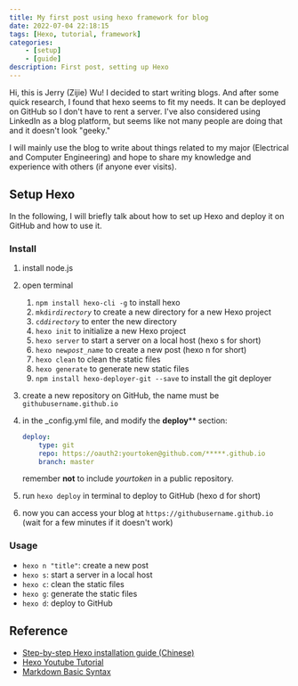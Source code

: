 ```yaml
---
title: My first post using hexo framework for blog
date: 2022-07-04 22:18:15
tags: [Hexo, tutorial, framework]
categories:
    - [setup]
    - [guide]
description: First post, setting up Hexo
---
```


Hi, this is Jerry (Zijie) Wu! I decided to start writing blogs. And after some quick research, I found that hexo seems to fit my needs. It can be deployed on GitHub so I don't have to rent a server. I've also considered using LinkedIn as a blog platform, but seems like not many people are doing that and it doesn't look "geeky."

I will mainly use the blog to write about things related to my major (Electrical and Computer Engineering) and hope to share my knowledge and experience with others (if anyone ever visits).

## Setup Hexo

In the following, I will briefly talk about how to set up Hexo and deploy it on GitHub and how to use it.

### Install

1. install node.js
2. open terminal
    1. `npm install hexo-cli -g` to install hexo
    2. `mkdir`*`directory`* to create a new directory for a new Hexo project
    3. `cd`*`directory`* to enter the new directory
    4. `hexo init` to initialize a new Hexo project
    5. `hexo server` to start a server on a local host (hexo s for short)
    6. `hexo new`*`post_name`* to create a new post (hexo n for short)
    7. `hexo clean` to clean the static files
    8. `hexo generate` to generate new static files
    9. `npm install hexo-deployer-git --save` to install the git deployer
3. create a new repository on GitHub, the name must be `githubusername.github.io`
4. in the _config.yml file, and modify the **deploy**** section:

    ``` yml
    deploy:
        type: git
        repo: https://oauth2:yourtoken@github.com/*****.github.io
        branch: master
    ```

    remember **not** to include *yourtoken* in a public repository.

5. run `hexo deploy` in terminal to deploy to GitHub (hexo d for short)
6. now you can access your blog at `https://githubusername.github.io` (wait for a few minutes if it doesn't work)

### Usage

- `hexo n "title"`: create a new post
- `hexo s`: start a server in a local host
- `hexo c`: clean the static files
- `hexo g`: generate the static files
- `hexo d`: deploy to GitHub

## Reference

- [Step-by-step Hexo installation guide (Chinese)](<https://www.bilibili.com/video/BV1Yb411a7ty?spm_id_from=333.999.0.0&vd_source=99a1bb3a7187eeea1a5ee8e957c968a7>)
- [Hexo Youtube Tutorial](https://www.youtube.com/watch?v=Kt7u5kr_P5o&list=PLLAZ4kZ9dFpOMJR6D25ishrSedvsguVSm)
- [Markdown Basic Syntax](https://www.markdownguide.org/basic-syntax/)

